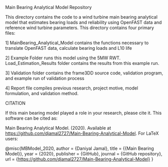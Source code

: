 Main Bearing Analytical Model Repository

This directory contains the code to a wind turbine main bearing analytical model that estimates bearing loads and reliability using OpenFAST data and reference wind turbine parameters. This directory contains four primary files:

1] MainBearing_Analytical_Model contains the functions necessary to translate OpenFAST data, calculate bearing loads and L10 life

2] Example Folder runs this model using the 5MW RWT. Load_Estimation_Results folder contains the results from this example run. 

3] Validation folder contains the frame3DD source code, validation program, and example run of validation process

4] Report file compiles previous research, project motive, model formulation, and validation method. 


CITATION

If this main bearing model played a role in your research, please cite it. This software can be cited as:

Main Bearing Analytical Model. (2020). Available at https://github.com/djamal2727/Main-Bearing-Analytical-Model. For LaTeX users:

@misc{MBModel_2020, author = {Daniyal Jamal}, title = {{Main Bearing Model}}, year = {2020}, publisher = {GitHub}, journal = {GitHub repository}, url = {https://github.com/djamal2727/Main-Bearing-Analytical-Model} }
